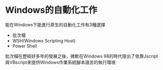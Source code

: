 Windows的自動化工作
=======

能在Windows下能進行原生的自動化工作有3種選擇
* 批次檔
* WSH(Windows Scripting Host)
* Power Shell

批次檔在歷經好多年的發展之後，微軟在Windows 98的時代提出了依靠Jscript與VBscript來提供Windows作業系統腳本語言的執行環境

